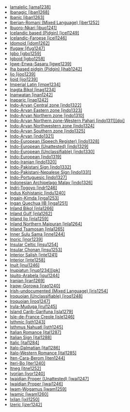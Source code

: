 - [Iamalelic [iama1238]](tree/austronesian.aust1307/nuclearaustronesian.nucl1752/malayopolynesian.mala1545/centraleasternmalayopolynesian.cent2237/easternmalayopolynesian.east2712/oceanic.ocea1241/westernoceaniclinkage.west2818/papuantiplinkage.papu1253/nuclearpapuantiplinkage.nucl1744/northpapuanmainlanddentrecasteaux.nort2848/bwaidoga.bwai1241/iamalelic.iama1238/iamalelic.iama1238.ini)
- [Ibanagic [iban1268]](tree/austronesian.aust1307/nuclearaustronesian.nucl1752/malayopolynesian.mala1545/northernluzon.nort3238/cagayanvalley.caga1241/ibanagic.iban1268/ibanagic.iban1268.ini)
- [Ibanic [iban1263]](tree/austronesian.aust1307/nuclearaustronesian.nucl1752/malayopolynesian.mala1545/malayosumbawan.mala1536/northandeastmalayosumbawan.nort3170/malayic.mala1538/nuclearmalayic.nucl1733/ibanic.iban1263/ibanic.iban1263.ini)
- [Iberian-Romani (Mixed Language) [iber1252]](tree/mixedlanguage.mixe1287/iberianromanimixedlanguage.iber1252/iberianromanimixedlanguage.iber1252.ini)
- [Ibuoro-Nkari [ibuo1241]](tree/atlanticcongo.atla1278/voltacongo.volt1241/benuecongo.benu1247/deltacross.delt1251/lowercross.obol1242/centrallowercross.cent2253/ibuoronkari.ibuo1241/ibuoronkari.ibuo1241.ini)
- [Icelandic based (Pidgin) [icel1249]](tree/pidgin.pidg1258/icelandicbasedpidgin.icel1249/icelandicbasedpidgin.icel1249.ini)
- [Icelandic-Faroese [icel1246]](tree/indoeuropean.indo1319/germanic.germ1287/northwestgermanic.nort3152/northgermanic.nort3160/westscandinavian.west2805/icelandicfaroese.icel1246/icelandicfaroese.icel1246.ini)
- [Idomoid [idom1262]](tree/atlanticcongo.atla1278/voltacongo.volt1241/benuecongo.benu1247/idomoid.idom1262/idomoid.idom1262.ini)
- [Ifugaw [ifug1247]](tree/austronesian.aust1307/nuclearaustronesian.nucl1752/malayopolynesian.mala1545/northernluzon.nort3238/mesocordilleran.meso1254/southcentralcordilleran.sout3211/centralcordilleran.cent2296/northcentralcordilleran.nort3240/nuclearcordilleran.nucl1754/ifugaw.ifug1247/ifugaw.ifug1247.ini)
- [Igbo [igbo1259]](tree/atlanticcongo.atla1278/voltacongo.volt1241/benuecongo.benu1247/igboid.igbo1258/igbo.igbo1259/igbo.igbo1259.ini)
- [Igboid [igbo1258]](tree/atlanticcongo.atla1278/voltacongo.volt1241/benuecongo.benu1247/igboid.igbo1258/igboid.igbo1258.ini)
- [Igwe-Enwa-Sasaru [igwe1239]](tree/atlanticcongo.atla1278/voltacongo.volt1241/benuecongo.benu1247/akpesedoid.akpe1249/edoid.edoi1239/northcentraledoid.nort3182/unclassifiednorthcentraledoid.unun9932/unclassifiednorthcentraledoid.uncl1474/igweenwasasaru.igwe1239/igweenwasasaru.igwe1239.ini)
- [Iha based pidgin (Pidgin) [ihab1242]](tree/pidgin.pidg1258/ihabasedpidginpidgin.ihab1242/ihabasedpidginpidgin.ihab1242.ini)
- [Ijo [ijoo1239]](tree/ijoid.ijoi1239/ijo.ijoo1239/ijo.ijoo1239.ini)
- [Ijoid [ijoi1239]](tree/ijoid.ijoi1239/ijoid.ijoi1239.ini)
- [Imperial Latin [impe1234]](tree/indoeuropean.indo1319/italic.ital1284/latinofaliscan.lati1262/latinic.lati1263/imperiallatin.impe1234/imperiallatin.impe1234.ini)
- [Inagta Bikol [inag1234]](tree/austronesian.aust1307/nuclearaustronesian.nucl1752/malayopolynesian.mala1545/greatercentralphilippine.grea1284/centralphilippine.cent2246/bikol.biko1240/inagtabikol.inag1234/inagtabikol.inag1234.ini)
- [Inanwatan [inan1242]](tree/inanwatan.inan1242/inanwatan.inan1242.ini)
- [Inaparic [inap1242]](tree/arawakan.araw1281/southernmaipuran.sout3131/purus.puru1265/inaparic.inap1242/inaparic.inap1242.ini)
- [Indo-Aryan Central zone [indo1322]](tree/indoeuropean.indo1319/indoiranian.indo1320/indoaryan.indo1321/indoaryancentralzone.indo1322/indoaryancentralzone.indo1322.ini)
- [Indo-Aryan Eastern zone [indo1323]](tree/indoeuropean.indo1319/indoiranian.indo1320/indoaryan.indo1321/indoaryaneasternzone.indo1323/indoaryaneasternzone.indo1323.ini)
- [Indo-Aryan Northern zone [indo1310]](tree/indoeuropean.indo1319/indoiranian.indo1320/indoaryan.indo1321/indoaryannorthernzone.indo1310/indoaryannorthernzone.indo1310.ini)
- [Indo-Aryan Northern zone-Western Pahari [indo1311][doi]](tree/indoeuropean.indo1319/indoiranian.indo1320/indoaryan.indo1321/indoaryannorthernzone.indo1310/himachali.hima1250/kangricchamealicbhattiyali.kang1292/indoaryannorthernzonewesternpahari.indo1311/indoaryannorthernzonewesternpahari.indo1311.ini)
- [Indo-Aryan Northwestern zone [indo1324]](tree/indoeuropean.indo1319/indoiranian.indo1320/indoaryan.indo1321/indoaryannorthwesternzone.indo1324/indoaryannorthwesternzone.indo1324.ini)
- [Indo-Aryan Southern zone [indo1325]](tree/indoeuropean.indo1319/indoiranian.indo1320/indoaryan.indo1321/indoaryansouthernzone.indo1325/indoaryansouthernzone.indo1325.ini)
- [Indo-Aryan [indo1321]](tree/indoeuropean.indo1319/indoiranian.indo1320/indoaryan.indo1321/indoaryan.indo1321.ini)
- [Indo-European (Speech Register) [indo1328]](tree/speechregister.spee1234/indoeuropeanspeechregister.indo1328/indoeuropeanspeechregister.indo1328.ini)
- [Indo-European (Unattested) [indo1329]](tree/unattested.unat1236/indoeuropeanunattested.indo1329/indoeuropeanunattested.indo1329.ini)
- [Indo-European (Unclassifiable) [indo1330]](tree/unclassifiable.uncl1493/indoeuropeanunclassifiable.indo1330/indoeuropeanunclassifiable.indo1330.ini)
- [Indo-European [indo1319]](tree/indoeuropean.indo1319/indoeuropean.indo1319.ini)
- [Indo-Iranian [indo1320]](tree/indoeuropean.indo1319/indoiranian.indo1320/indoiranian.indo1320.ini)
- [Indo-Pakistani Sign [indo1332]](tree/signlanguage.sign1238/signlanguages.sign1237/indopakistaninepalesesign.indo1331/indopakistanisign.indo1332/indopakistanisign.indo1332.ini)
- [Indo-Pakistani-Nepalese Sign [indo1331]](tree/signlanguage.sign1238/signlanguages.sign1237/indopakistaninepalesesign.indo1331/indopakistaninepalesesign.indo1331.ini)
- [Indo-Portuguesic [indo1327]](tree/indoeuropean.indo1319/italic.ital1284/latinofaliscan.lati1262/latinic.lati1263/imperiallatin.impe1234/romance.roma1334/italowesternromance.ital1285/westernromance.west2813/shiftedwesternromance.shif1234/southwesternshiftedromance.sout3183/westiberoromance.west2838/galicianromance.gali1263/macroportuguese.macr1272/indoportuguesic.indo1327/indoportuguesic.indo1327.ini)
- [Indonesian Archipelago Malay [indo1326]](tree/austronesian.aust1307/nuclearaustronesian.nucl1752/malayopolynesian.mala1545/malayosumbawan.mala1536/northandeastmalayosumbawan.nort3170/malayic.mala1538/nuclearmalayic.nucl1733/indonesianarchipelagomalay.indo1326/indonesianarchipelagomalay.indo1326.ini)
- [Indri-Togoyo [indr1246]](tree/atlanticcongo.atla1278/voltacongo.volt1241/northvoltacongo.nort3149/adamawaubangi.adam1258/ubangi.uban1244/serengbakamba.sere1265/sereic.sere1262/sereindri.sere1266/indritogoyo.indr1246/indritogoyo.indr1246.ini)
- [Indus Kohistanic [indu1240]](tree/indoeuropean.indo1319/indoiranian.indo1320/indoaryan.indo1321/indoaryannorthwesternzone.indo1324/kohistani.kohi1251/induskohistanic.indu1240/induskohistanic.indu1240.ini)
- [Ingain-Kimda [inga1253]](tree/nuclearmacroje.nucl1710/je.jeee1236/jemeridional.jeme1246/ingainkimda.inga1253/ingainkimda.inga1253.ini)
- [Ingan Quechua IIB [inga1251]](tree/quechuan.quec1387/quechuaii.quec1388/quechuaiib.quec1384/colombiaecuadorquechuaiib.colo1257/inganquechuaiib.inga1251/inganquechuaiib.inga1251.ini)
- [Inland Bikol [inla1266]](tree/austronesian.aust1307/nuclearaustronesian.nucl1752/malayopolynesian.mala1545/greatercentralphilippine.grea1284/centralphilippine.cent2246/bikol.biko1240/inlandbikol.inla1266/inlandbikol.inla1266.ini)
- [Inland Gulf [inla1262]](tree/anim.anim1240/inlandgulf.inla1262/inlandgulf.inla1262.ini)
- [Inland Ijo [inla1259]](tree/ijoid.ijoi1239/ijo.ijoo1239/westernijo.west2446/inlandijo.inla1259/inlandijo.inla1259.ini)
- [Inland Northern Maipuran [inla1264]](tree/arawakan.araw1281/northernmaipuran.nort2990/inlandnorthernmaipuran.inla1264/inlandnorthernmaipuran.inla1264.ini)
- [Inland Tsamosan [inla1265]](tree/salishan.sali1255/tsamosan.tsam1241/inlandtsamosan.inla1265/inlandtsamosan.inla1265.ini)
- [Inner Sulu Sama [inne1244]](tree/austronesian.aust1307/nuclearaustronesian.nucl1752/malayopolynesian.mala1545/greaterbarito.grea1283/samabajaw.sama1302/suluborneo.sulu1242/innersulusama.inne1244/innersulusama.inne1244.ini)
- [Inoric [inor1239]](tree/afroasiatic.afro1255/semitic.semi1276/westsemitic.west2786/ethiosemitic.ethi1244/southethiopic.sout3078/outersouthethiopic.oute1258/ttgroup.ttgr1237/inoric.inor1239/inoric.inor1239.ini)
- [Insular Celtic [insu1254]](tree/indoeuropean.indo1319/celtic.celt1248/nuclearceltic.nucl1715/tgbceltic.tgbc1234/insularceltic.insu1254/insularceltic.insu1254.ini)
- [Insular Chonan [insu1253]](tree/chonan.chon1288/insularchonan.insu1253/insularchonan.insu1253.ini)
- [Interior Salish [inte1241]](tree/salishan.sali1255/interiorsalish.inte1241/interiorsalish.inte1241.ini)
- [Interior [inte1258]](tree/austronesian.aust1307/nuclearaustronesian.nucl1752/malayopolynesian.mala1545/celebic.cele1242/easterncelebic.east2488/southeasterncelebic.sout2928/bungkutolaki.bung1268/westernbungkutolaki.west2566/interior.inte1258/interior.inte1258.ini)
- [Inuit [inui1246]](tree/eskimoaleut.eski1264/eskimo.eski1265/inuit.inui1246/inuit.inui1246.ini)
- [Inupiatun [inup1234][ipk]](tree/eskimoaleut.eski1264/eskimo.eski1265/inuit.inui1246/inupiatun.inup1234/inupiatun.inup1234.ini)
- [Iquito-Arabela [iqui1244]](tree/zaparoan.zapa1251/iquitoarabela.iqui1244/iquitoarabela.iqui1244.ini)
- [Iranian [iran1269]](tree/indoeuropean.indo1319/indoiranian.indo1320/iranian.iran1269/iranian.iran1269.ini)
- [Iraqw-Gorowa [iraq1240]](tree/afroasiatic.afro1255/cushitic.cush1243/southcushitic.sout3054/westriftsouthcushitic.west2720/northernwestriftsouthcushitic.nort3164/iraqwgorowa.iraq1240/iraqwgorowa.iraq1240.ini)
- [Irish-undocumented (Mixed Language) [iris1254]](tree/mixedlanguage.mixe1287/irishundocumentedmixedlanguage.iris1254/irishundocumentedmixedlanguage.iris1254.ini)
- [Iroquoian (Unclassifiable) [iroq1248]](tree/unclassifiable.uncl1493/iroquoianunclassifiable.iroq1248/iroquoianunclassifiable.iroq1248.ini)
- [Iroquoian [iroq1247]](tree/iroquoian.iroq1247/iroquoian.iroq1247.ini)
- [Irula-Muduga [irul1245]](tree/dravidian.drav1251/southdravidian.sout3133/southdravidiani.sout3138/tamilkannada.tami1291/tamilkota.tami1292/tamiltoda.tami1293/tamilirula.tami1294/irulamuduga.irul1245/irulamuduga.irul1245.ini)
- [Island Carib-Garifuna [isla1279]](tree/arawakan.araw1281/northernmaipuran.nort2990/caribbean.cari1281/islandcaribgarifuna.isla1279/islandcaribgarifuna.isla1279.ini)
- [Isle-de-France Creole [isle1246]](tree/indoeuropean.indo1319/italic.ital1284/latinofaliscan.lati1262/latinic.lati1263/imperiallatin.impe1234/romance.roma1334/italowesternromance.ital1285/westernromance.west2813/shiftedwesternromance.shif1234/northwesternshiftedromance.nort3208/gallorhaetian.gall1280/oil.oila1234/centraloil.cent2283/macrofrench.macr1273/isledefrancecreole.isle1246/isledefrancecreole.isle1246.ini)
- [Isthmic [isth1243]](tree/chibchan.chib1249/corechibchan.core1252/isthmic.isth1243/isthmic.isth1243.ini)
- [Isthmus Nahuatl [isth1245]](tree/utoaztecan.utoa1244/southernutoaztecan.sout3136/coracholaztecan.cora1261/aztec.azte1234/easternnahuatl.east2720/isthmusnahuatl.isth1245/isthmusnahuatl.isth1245.ini)
- [Italian Romance [ital1287]](tree/indoeuropean.indo1319/italic.ital1284/latinofaliscan.lati1262/latinic.lati1263/imperiallatin.impe1234/romance.roma1334/italowesternromance.ital1285/italodalmatian.ital1286/italianromance.ital1287/italianromance.ital1287.ini)
- [Italian Sign [ital1288]](tree/signlanguage.sign1238/signlanguages.sign1237/lsfic.lsfi1234/italiansign.ital1288/italiansign.ital1288.ini)
- [Italic [ital1284]](tree/indoeuropean.indo1319/italic.ital1284/italic.ital1284.ini)
- [Italo-Dalmatian [ital1286]](tree/indoeuropean.indo1319/italic.ital1284/latinofaliscan.lati1262/latinic.lati1263/imperiallatin.impe1234/romance.roma1334/italowesternromance.ital1285/italodalmatian.ital1286/italodalmatian.ital1286.ini)
- [Italo-Western Romance [ital1285]](tree/indoeuropean.indo1319/italic.ital1284/latinofaliscan.lati1262/latinic.lati1263/imperiallatin.impe1234/romance.roma1334/italowesternromance.ital1285/italowesternromance.ital1285.ini)
- [Iten-Cara-Berom [iten1244]](tree/atlanticcongo.atla1278/voltacongo.volt1241/benuecongo.benu1247/benuecongoplateau.benu1248/beromic.bero1241/itencaraberom.iten1244/itencaraberom.iten1244.ini)
- [Iteri-Bo [iter1240]](tree/leftmay.left1242/nuclearleftmay.nucl1244/iteribo.iter1240/iteribo.iter1240.ini)
- [Itneg [itne1252]](tree/austronesian.aust1307/nuclearaustronesian.nucl1752/malayopolynesian.mala1545/northernluzon.nort3238/mesocordilleran.meso1254/southcentralcordilleran.sout3211/centralcordilleran.cent2296/northcentralcordilleran.nort3240/kalingaitneg.kali1310/itneg.itne1252/itneg.itne1252.ini)
- [Ivorian [ivor1240]](tree/atlanticcongo.atla1278/voltacongo.volt1241/kru.krua1234/westernkru.west2485/grebo.greb1257/ivorian.ivor1240/ivorian.ivor1240.ini)
- [Iwaidjan Proper (Unattested) [iwai1247]](tree/unattested.unat1236/iwaidjanproperunattested.iwai1247/iwaidjanproperunattested.iwai1247.ini)
- [Iwaidjan Proper [iwai1246]](tree/iwaidjanproper.iwai1246/iwaidjanproper.iwai1246.ini)
- [Iwam-Wogamus [iwam1259]](tree/sepik.sepi1257/iwamwogamus.iwam1259/iwamwogamus.iwam1259.ini)
- [Iwamic [iwam1260]](tree/sepik.sepi1257/iwamwogamus.iwam1259/iwamic.iwam1260/iwamic.iwam1260.ini)
- [Ixilan [ixil1250]](tree/mayan.maya1287/coremayan.core1254/quicheanmamean.quic1274/greatermamean.grea1277/ixilan.ixil1250/ixilan.ixil1250.ini)
- [Izeric [izer1242]](tree/atlanticcongo.atla1278/voltacongo.volt1241/benuecongo.benu1247/benuecongoplateau.benu1248/benuecongocentralplateau.benu1249/southcentralbenuecongoplateau.sout3163/izeric.izer1242/izeric.izer1242.ini)
